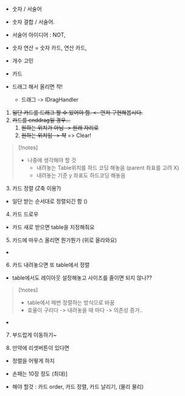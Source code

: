 
- 숫자 / 서술어
- 숫자 결합 / 서술어.
- 서술어 아이디어 : NOT, 
- 숫자 연산 = 숫자 카드, 연산 카드, 
- 개수 고민

- 카드 


- 드래그 해서 올리면 챡!
	- 드래그 -> IDragHandler

1. ~~일단 카드를 드래그 할 수 있어야 함. <- 먼저 구현해봅시다.~~
2. ~~카드를 enddrag일 경우...~~
	1. ~~원하는 위치가 아님 -> 원래 자리로~~
	2. ~~원하는 위치임 -> 챡~~
=> Clear!

> [!notes]
> - 나중에 생각해야 할 것
> 	- 내려놓는 Table위치를 하드 코딩 해놓음 (parent 좌표를 고려 X)
> 	- 내려놓는 기준 y 좌표도 하드코딩 해놓음

3. 카드 정렬 (Z축 이용?)

- 일단 받는 순서대로 정렬되긴 함 ()


4. 카드 드로우

- 카드 새로 받으면 table을 지정해줘요 

5. 카드에 마우스 올리면 뭔가뭔가 (위로 올라와요)

- 

6. 카드 내려놓으면 또 table에서 정렬

- table에서도 레이아웃 설정해놓고 사이즈를 줄이면 되지 않나??

> [!notes]
> - table에서 매번 정렬하는 방식으로 바꿈
> - 효율이 구리다 -> 내려놓을 때 마다 -> 의존성 증가..

- 

7. 부드럽게 이동하기~



8. 만약에 리셋버튼이 있다면

- 정렬을 어떻게 하지

- 손패는 10장 정도 (최대)]
- 해야 할것 : 카드 order, 카드 정렬, 카드 날리기, (물리 물리)